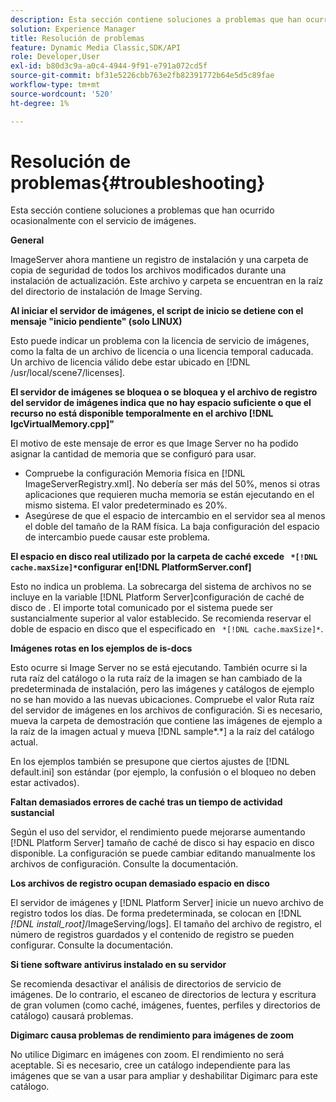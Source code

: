 ```yaml
---
description: Esta sección contiene soluciones a problemas que han ocurrido ocasionalmente con el servicio de imágenes.
solution: Experience Manager
title: Resolución de problemas
feature: Dynamic Media Classic,SDK/API
role: Developer,User
exl-id: b80d3c9a-a0c4-4944-9f91-e791a072cd5f
source-git-commit: bf31e5226cbb763e2fb82391772b64e5d5c89fae
workflow-type: tm+mt
source-wordcount: '520'
ht-degree: 1%

---
```


# Resolución de problemas{#troubleshooting}

Esta sección contiene soluciones a problemas que han ocurrido ocasionalmente con el servicio de imágenes.

**General**

ImageServer ahora mantiene un registro de instalación y una carpeta de copia de seguridad de todos los archivos modificados durante una instalación de actualización. Este archivo y carpeta se encuentran en la raíz del directorio de instalación de Image Serving.

**Al iniciar el servidor de imágenes, el script de inicio se detiene con el mensaje &quot;inicio pendiente&quot; (solo LINUX)**

Esto puede indicar un problema con la licencia de servicio de imágenes, como la falta de un archivo de licencia o una licencia temporal caducada. Un archivo de licencia válido debe estar ubicado en [!DNL /usr/local/scene7/licenses].

**El servidor de imágenes se bloquea o se bloquea y el archivo de registro del servidor de imágenes indica que no hay espacio suficiente o que el recurso no está disponible temporalmente en el archivo [!DNL IgcVirtualMemory.cpp]&quot;**

El motivo de este mensaje de error es que Image Server no ha podido asignar la cantidad de memoria que se configuró para usar.

* Compruebe la configuración Memoria física en [!DNL ImageServerRegistry.xml]. No debería ser más del 50%, menos si otras aplicaciones que requieren mucha memoria se están ejecutando en el mismo sistema. El valor predeterminado es 20%.
* Asegúrese de que el espacio de intercambio en el servidor sea al menos el doble del tamaño de la RAM física. La baja configuración del espacio de intercambio puede causar este problema.

**El espacio en disco real utilizado por la carpeta de caché excede ` *[!DNL cache.maxSize]*`configurar en[!DNL PlatformServer.conf]**

Esto no indica un problema. La sobrecarga del sistema de archivos no se incluye en la variable [!DNL Platform Server]configuración de caché de disco de . El importe total comunicado por el sistema puede ser sustancialmente superior al valor establecido. Se recomienda reservar el doble de espacio en disco que el especificado en ` *[!DNL cache.maxSize]*`.

**Imágenes rotas en los ejemplos de is-docs**

Esto ocurre si Image Server no se está ejecutando. También ocurre si la ruta raíz del catálogo o la ruta raíz de la imagen se han cambiado de la predeterminada de instalación, pero las imágenes y catálogos de ejemplo no se han movido a las nuevas ubicaciones. Compruebe el valor Ruta raíz del servidor de imágenes en los archivos de configuración. Si es necesario, mueva la carpeta de demostración que contiene las imágenes de ejemplo a la raíz de la imagen actual y mueva [!DNL sample*.*] a la raíz del catálogo actual.

En los ejemplos también se presupone que ciertos ajustes de [!DNL default.ini] son estándar (por ejemplo, la confusión o el bloqueo no deben estar activados).

**Faltan demasiados errores de caché tras un tiempo de actividad sustancial**

Según el uso del servidor, el rendimiento puede mejorarse aumentando [!DNL Platform Server] tamaño de caché de disco si hay espacio en disco disponible. La configuración se puede cambiar editando manualmente los archivos de configuración. Consulte la documentación.

**Los archivos de registro ocupan demasiado espacio en disco**

El servidor de imágenes y [!DNL Platform Server] inicie un nuevo archivo de registro todos los días. De forma predeterminada, se colocan en [!DNL *[!DNL install_root]*/ImageServing/logs]. El tamaño del archivo de registro, el número de registros guardados y el contenido de registro se pueden configurar. Consulte la documentación.

**Si tiene software antivirus instalado en su servidor**

Se recomienda desactivar el análisis de directorios de servicio de imágenes. De lo contrario, el escaneo de directorios de lectura y escritura de gran volumen (como caché, imágenes, fuentes, perfiles y directorios de catálogo) causará problemas.

**Digimarc causa problemas de rendimiento para imágenes de zoom**

No utilice Digimarc en imágenes con zoom. El rendimiento no será aceptable. Si es necesario, cree un catálogo independiente para las imágenes que se van a usar para ampliar y deshabilitar Digimarc para este catálogo.
